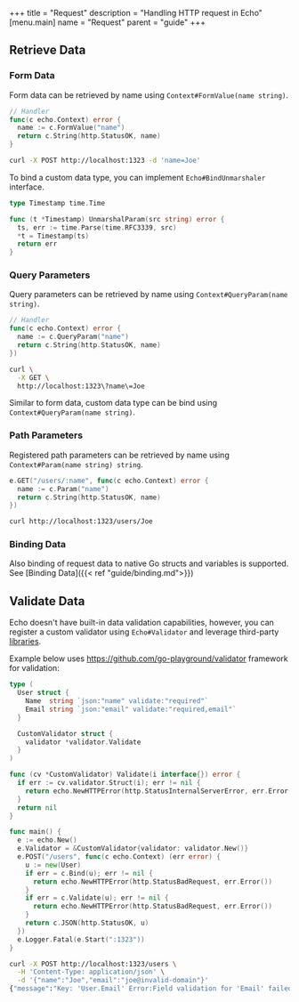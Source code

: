 +++
title = "Request"
description = "Handling HTTP request in Echo"
[menu.main]
  name = "Request"
  parent = "guide"
+++

## Retrieve Data

### Form Data

Form data can be retrieved by name using `Context#FormValue(name string)`.

```go
// Handler
func(c echo.Context) error {
  name := c.FormValue("name")
  return c.String(http.StatusOK, name)
}
```

```sh
curl -X POST http://localhost:1323 -d 'name=Joe'
```

To bind a custom data type, you can implement `Echo#BindUnmarshaler` interface.

```go
type Timestamp time.Time

func (t *Timestamp) UnmarshalParam(src string) error {
  ts, err := time.Parse(time.RFC3339, src)
  *t = Timestamp(ts)
  return err
}
```

### Query Parameters

Query parameters can be retrieved by name using `Context#QueryParam(name string)`.

```go
// Handler
func(c echo.Context) error {
  name := c.QueryParam("name")
  return c.String(http.StatusOK, name)
})
```

```sh
curl \
  -X GET \
  http://localhost:1323\?name\=Joe
```

Similar to form data, custom data type can be bind using `Context#QueryParam(name string)`.

### Path Parameters

Registered path parameters can be retrieved by name using `Context#Param(name string) string`.

```go
e.GET("/users/:name", func(c echo.Context) error {
  name := c.Param("name")
  return c.String(http.StatusOK, name)
})
```

```sh
curl http://localhost:1323/users/Joe
```

### Binding Data

Also binding of request data to native Go structs and variables is supported.
See [Binding Data]({{< ref "guide/binding.md">}})

## Validate Data

Echo doesn't have built-in data validation capabilities, however, you can register
a custom validator using `Echo#Validator` and leverage third-party [libraries](https://github.com/avelino/awesome-go#validation).

Example below uses https://github.com/go-playground/validator framework for validation:

```go
type (
  User struct {
    Name  string `json:"name" validate:"required"`
    Email string `json:"email" validate:"required,email"`
  }

  CustomValidator struct {
    validator *validator.Validate
  }
)

func (cv *CustomValidator) Validate(i interface{}) error {
  if err := cv.validator.Struct(i); err != nil {
    return echo.NewHTTPError(http.StatusInternalServerError, err.Error())
  }
  return nil
}

func main() {
  e := echo.New()
  e.Validator = &CustomValidator{validator: validator.New()}
  e.POST("/users", func(c echo.Context) (err error) {
    u := new(User)
    if err = c.Bind(u); err != nil {
      return echo.NewHTTPError(http.StatusBadRequest, err.Error())
    }
    if err = c.Validate(u); err != nil {
      return echo.NewHTTPError(http.StatusBadRequest, err.Error())
    }
    return c.JSON(http.StatusOK, u)
  })
  e.Logger.Fatal(e.Start(":1323"))
}
```

```sh
curl -X POST http://localhost:1323/users \
  -H 'Content-Type: application/json' \
  -d '{"name":"Joe","email":"joe@invalid-domain"}'
{"message":"Key: 'User.Email' Error:Field validation for 'Email' failed on the 'email' tag"}
```
